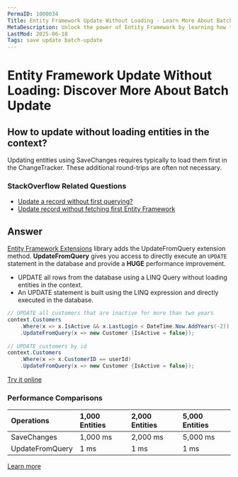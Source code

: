 ```yaml
---
PermaID: 1000034
Title: Entity Framework Update Without Loading - Learn More About Batch Update
MetaDescription: Unlock the power of Entity Framework by learning how to update entities without loading them in the context.
LastMod: 2025-06-18
Tags: save update batch-update
---
```


# Entity Framework Update Without Loading: Discover More About Batch Update

## How to update without loading entities in the context?

Updating entities using SaveChanges requires typically to load them first in the ChangeTracker. These additional round-trips are often not necessary.

### StackOverflow Related Questions

 - [Update a record without first querying?](https://stackoverflow.com/questions/4218566/update-a-record-without-first-querying)
 - [Update record without fetching first Entity Framework](https://stackoverflow.com/questions/45938864/update-record-without-fetching-first-entity-framework?noredirect=1&lq=1)

## Answer

[Entity Framework Extensions](https://entityframework-extensions.net/) library adds the UpdateFromQuery extension method. **UpdateFromQuery** gives you access to directly execute an `UPDATE` statement in the database and provide a **HUGE** performance improvement.

 - UPDATE all rows from the database using a LINQ Query without loading entities in the context.
 - An UPDATE statement is built using the LINQ expression and directly executed in the database.


```csharp
// UPDATE all customers that are inactive for more than two years
context.Customers
    .Where(x => x.IsActive && x.LastLogin < DateTime.Now.AddYears(-2))
    .UpdateFromQuery(x => new Customer {IsActive = false});
	
// UPDATE customers by id
context.Customers
    .Where(x => x.CustomerID == userId)
    .UpdateFromQuery(x => new Customer {IsActive = false});
```
[Try it online](https://dotnetfiddle.net/9hAsuQ)

### Performance Comparisons

|Operations	     |1,000 Entities  |2,000 Entities |5,000 Entities|
|:-------------- |:------------- |:------------- |:------------ |
|SaveChanges      |1,000 ms	     |2,000 ms	     |5,000 ms      |
|UpdateFromQuery |1 ms	         |1 ms	         |1 ms          |

[Learn more](https://entityframework-extensions.net/update-from-query)